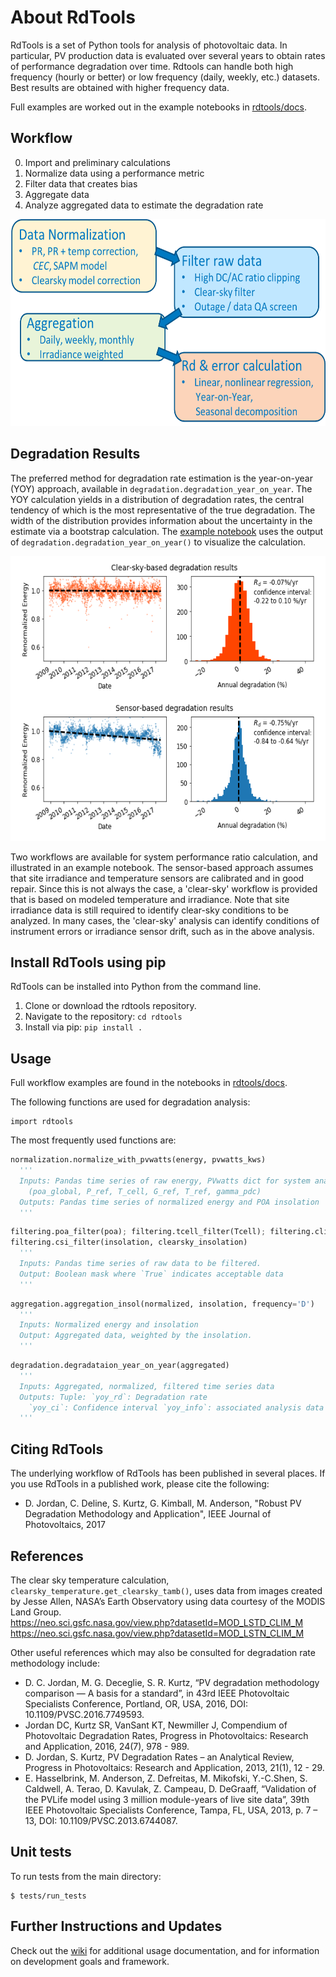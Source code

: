 # About RdTools

RdTools is a set of Python tools for analysis of photovoltaic data.
In particular, PV production data is evaluated over several years
to obtain rates of performance degradation over time. Rdtools can
handle both high frequency (hourly or better) or low frequency (daily, weekly, etc.)
datasets. Best results are obtained with higher frequency data.

Full examples are worked out in the example notebooks in [rdtools/docs](./docs/degradation_example.ipynb).


## Workflow

0. Import and preliminary calculations
1. Normalize data using a performance metric
2. Filter data that creates bias
3. Aggregate data
4. Analyze aggregated data to estimate the degradation rate


<img src="./screenshots/Workflow1.png" width="600" height="331" alt="RdTools Workflow"/>

## Degradation Results

The preferred method for degradation rate estimation is the year-on-year (YOY) approach,
available in `degradation.degradation_year_on_year`. The YOY calculation yields in a distribution
of degradation rates, the central tendency of which is the most representative of the true
degradation. The width of the distribution provides information about the uncertainty in the
estimate via a bootstrap calculation. The [example notebook](./docs/degradation_example.ipynb) uses the output of `degradation.degradation_year_on_year()`
to visualize the calculation.

<img src="./screenshots/Clearsky_result.png" width="600" height="456" alt="RdTools Result"/>


Two workflows are available for system performance ratio calculation, and illustrated in an example notebook. 
The sensor-based approach assumes that site irradiance and temperature sensors are calibrated and in good repair.
Since this is not always the case, a 'clear-sky' workflow is provided that is based on
modeled temperature and irradiance.  Note that site irradiance data is still required to identify
clear-sky conditions to be analyzed.  In many cases, the 'clear-sky' analysis can identify conditions
of instrument errors or irradiance sensor drift, such as in the above analysis.


## Install RdTools using pip

RdTools can be installed into Python from the command line.

1. Clone or download the rdtools repository.
2. Navigate to the repository: `cd rdtools`
3. Install via pip: `pip install .`

## Usage


Full workflow examples are found in the notebooks in [rdtools/docs](./docs/degradation_example.ipynb).

The following functions are used for degradation analysis:

```
import rdtools
```

The most frequently used functions are:

```Python
normalization.normalize_with_pvwatts(energy, pvwatts_kws)
  '''
  Inputs: Pandas time series of raw energy, PVwatts dict for system analysis 
    (poa_global, P_ref, T_cell, G_ref, T_ref, gamma_pdc)
  Outputs: Pandas time series of normalized energy and POA insolation
  '''
```

```Python
filtering.poa_filter(poa); filtering.tcell_filter(Tcell); filtering.clip_filter(power); 
filtering.csi_filter(insolation, clearsky_insolation)
  '''
  Inputs: Pandas time series of raw data to be filtered.
  Output: Boolean mask where `True` indicates acceptable data
  '''
```

```Python
aggregation.aggregation_insol(normalized, insolation, frequency='D')
  '''
  Inputs: Normalized energy and insolation
  Output: Aggregated data, weighted by the insolation.
  '''
```

```Python
degradation.degradataion_year_on_year(aggregated)
  '''
  Inputs: Aggregated, normalized, filtered time series data
  Outputs: Tuple: `yoy_rd`: Degradation rate 
    `yoy_ci`: Confidence interval `yoy_info`: associated analysis data
  '''
```

## Citing RdTools

The underlying workflow of RdTools has been published in several places.  If you use RdTools in a published work, please cite the following:

  - D. Jordan, C. Deline, S. Kurtz, G. Kimball, M. Anderson, "Robust PV Degradation Methodology and Application",
  IEEE Journal of Photovoltaics, 2017
  
## References
The clear sky temperature calculation, `clearsky_temperature.get_clearsky_tamb()`, uses data
from images created by Jesse Allen, NASA’s Earth Observatory using data courtesy of the MODIS Land Group.  
https://neo.sci.gsfc.nasa.gov/view.php?datasetId=MOD_LSTD_CLIM_M  
https://neo.sci.gsfc.nasa.gov/view.php?datasetId=MOD_LSTN_CLIM_M

Other useful references which may also be consulted for degradation rate methodology include:

  - D. C. Jordan, M. G. Deceglie, S. R. Kurtz, “PV degradation methodology comparison — A basis for a standard”, in 43rd IEEE Photovoltaic Specialists Conference, Portland, OR, USA, 2016, DOI: 10.1109/PVSC.2016.7749593.
  - Jordan DC, Kurtz SR, VanSant KT, Newmiller J, Compendium of Photovoltaic Degradation Rates, Progress in Photovoltaics: Research and Application, 2016, 24(7), 978 - 989.
  - D. Jordan, S. Kurtz, PV Degradation Rates – an Analytical Review, Progress in Photovoltaics: Research and Application, 2013, 21(1), 12 - 29.
  - E. Hasselbrink, M. Anderson, Z. Defreitas, M. Mikofski, Y.-C.Shen, S. Caldwell, A. Terao, D. Kavulak, Z. Campeau, D. DeGraaff, “Validation of the PVLife model using 3 million module-years of live site data”, 39th IEEE Photovoltaic Specialists Conference, Tampa, FL, USA, 2013, p. 7 – 13, DOI: 10.1109/PVSC.2013.6744087.

## Unit tests

To run tests from the main directory:
```
$ tests/run_tests
```
## Further Instructions and Updates

Check out the [wiki](https://github.com/NREL/rdtools/wiki) for additional usage documentation, and for information on development goals and framework.

